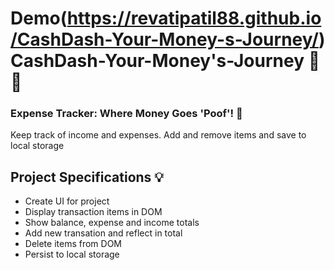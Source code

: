 # Demo(https://revatipatil88.github.io/CashDash-Your-Money-s-Journey/) CashDash-Your-Money's-Journey 💸🤑
### Expense Tracker: Where Money Goes 'Poof'! 🤔

Keep track of income and expenses. Add and remove items and save to local storage

## Project Specifications 💡

- Create UI for project <br>
- Display transaction items in DOM <br>
- Show balance, expense and income totals <br>
- Add new transation and reflect in total <br>
- Delete items from DOM <br>
- Persist to local storage <br>
